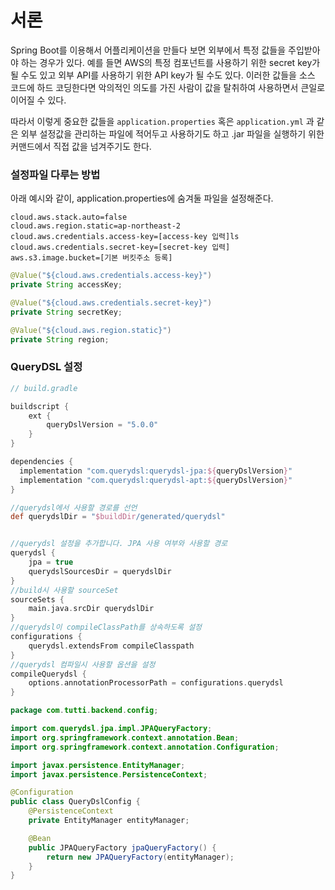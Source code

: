 # 서론

Spring Boot를 이용해서 어플리케이션을 만들다 보면 외부에서 특정 값들을 주입받아야 하는 경우가 있다. 예를 들면 AWS의 특정 컴포넌트를 사용하기 위한 secret key가 될 수도 있고 외부 API를 사용하기 위한 API key가 될 수도 있다. 이러한 값들을 소스 코드에 하드 코딩한다면 악의적인 의도를 가진 사람이 값을 탈취하여 사용하면서 큰일로 이어질 수 있다.

따라서 이렇게 중요한 값들을 `application.properties` 혹은 `application.yml` 과 같은 외부 설정값을 관리하는 파일에 적어두고 사용하기도 하고 .jar 파일을 실행하기 위한 커맨드에서 직접 값을 넘겨주기도 한다.

### 설정파일 다루는 방법

아래 예시와 같이, application.properties에 숨겨둘 파일을 설정해준다. 

```
cloud.aws.stack.auto=false
cloud.aws.region.static=ap-northeast-2
cloud.aws.credentials.access-key=[access-key 입력]ls
cloud.aws.credentials.secret-key=[secret-key 입력]
aws.s3.image.bucket=[기본 버킷주소 등록]
```

```Java
@Value("${cloud.aws.credentials.access-key}")
private String accessKey;

@Value("${cloud.aws.credentials.secret-key}")
private String secretKey;

@Value("${cloud.aws.region.static}")
private String region;
```

### QueryDSL 설정

```groovy
// build.gradle

buildscript {
    ext {
        queryDslVersion = "5.0.0"
    }
}

dependencies {
  implementation "com.querydsl:querydsl-jpa:${queryDslVersion}"
  implementation "com.querydsl:querydsl-apt:${queryDslVersion}"
}

//querydsl에서 사용할 경로를 선언
def querydslDir = "$buildDir/generated/querydsl"


//querydsl 설정을 추가합니다. JPA 사용 여부와 사용할 경로
querydsl {
    jpa = true
    querydslSourcesDir = querydslDir
}
//build시 사용할 sourceSet
sourceSets {
    main.java.srcDir querydslDir
}
//querydsl이 compileClassPath를 상속하도록 설정
configurations {
    querydsl.extendsFrom compileClasspath
}
//querydsl 컴파일시 사용할 옵션을 설정
compileQuerydsl {
    options.annotationProcessorPath = configurations.querydsl
}
```

```java
package com.tutti.backend.config;

import com.querydsl.jpa.impl.JPAQueryFactory;
import org.springframework.context.annotation.Bean;
import org.springframework.context.annotation.Configuration;

import javax.persistence.EntityManager;
import javax.persistence.PersistenceContext;

@Configuration
public class QueryDslConfig {
    @PersistenceContext
    private EntityManager entityManager;

    @Bean
    public JPAQueryFactory jpaQueryFactory() {
        return new JPAQueryFactory(entityManager);
    }
}
```